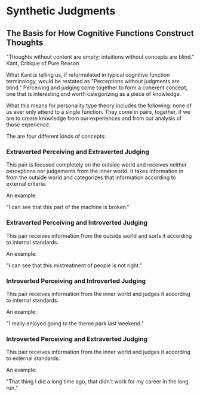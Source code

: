 # Synthetic Judgments

## The Basis for How Cognitive Functions Construct Thoughts

"Thoughts without content are empty; intuitions without concepts are blind."  Kant, Critique of Pure Reason


What Kant is telling us, if reformulated in typical cognitive function terminology, would be restated as "Perceptions without judgments are blind." Perceiving and judging come together to form a coherent concept, one that is interesting and worth categorizing as a piece of knowledge.

What this means for personality type theory includes the following: none of us ever only attend to a single function. They come in pairs, together, if we are to create knowledge from our experiences and from our analysis of those experience.

The are four different kinds of concepts:

### Extraverted Perceiving and Extraverted Judging

This pair is focused completely on the outside world and receives neither perceptions nor judgements from the inner world. It takes information in from the outside world and categorizes that information according to external criteria.

An example:

"I can see that this part of the machine is broken."

### Extraverted Perceiving and Introverted Judging

This pair receives information from the outside world and sorts it according to internal standards.

An example:

"I can see that this mistreatment of people is not right."

### Introverted Perceiving and Introverted Judging

This pair receives information from the inner world and judges it according to internal standards.

An example:

"I really enjoyed going to the theme park last weekend."


### Introverted Perceiving and Extraverted Judging

This pair receives information from the inner world and judges it according to external standards.

An example:

"That thing I did a long time ago, that didn't work for my career in the long run."


